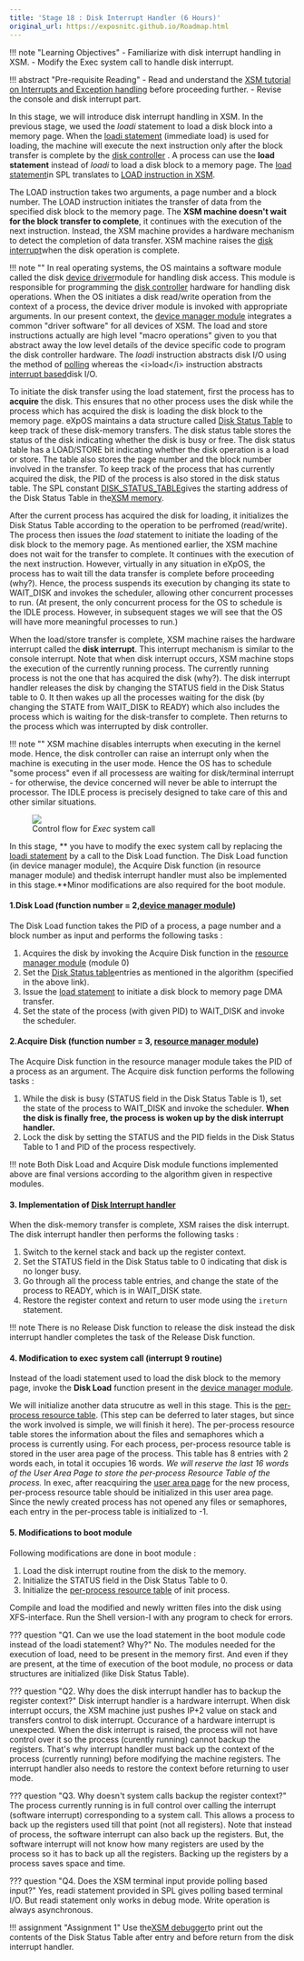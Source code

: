 ```yaml
---
title: 'Stage 18 : Disk Interrupt Handler (6 Hours)'
original_url: https://exposnitc.github.io/Roadmap.html
---
```


!!! note "Learning Objectives"
    - Familiarize with disk interrupt handling in XSM.
    - Modify the Exec system call to handle disk interrupt.

!!! abstract "Pre-requisite Reading"
    - Read and understand the [XSM tutorial on Interrupts and Exception handling](../tutorials/xsm-interrupts-tutorial.md#disk_and_console_interrupts) before proceeding further.
    - Revise the console and disk interrupt part.

In this stage, we will introduce disk interrupt handling in XSM. In the previous stage, we used
the *loadi* statement to load a disk block into a memory page. When the [loadi statement](../support-tools/spl.md) (immediate load) is used for loading, the machine will execute the next instruction only after the block transfer is complete by the [disk controller](../arch-spec/interrupts-exception-handling.md#disk_interrupt) . A process can use the **load statement** instead of <i>loadi</i> to load a disk block to a memory page. The
[load statement](../support-tools/spl.md)in SPL translates to [LOAD instruction in XSM](../arch-spec/instruction-set.md).


The LOAD instruction takes two arguments, a page number and a block number. The LOAD
instruction initiates the transfer of data from the specified disk block to the memory page.
The **XSM machine doesn't wait for the block transfer to complete**, it continues with the
execution of the next instruction. Instead, the XSM machine provides a hardware mechanism to
detect the completion of data transfer. XSM machine raises the [disk interrupt](../tutorials/xsm-interrupts-tutorial.md#disk_and_console_interrupts)when the disk operation is complete.

!!! note ""
    In real operating systems, the OS maintains a software module called the disk [device driver](https://en.wikipedia.org/wiki/Device_driver)module for handling disk access. This module is responsible for programming the [disk controller](https://en.wikipedia.org/wiki/Disk_controller) hardware for handling disk operations. When the OS
    initiates a disk read/write operation from the context of a process, the device driver module is invoked with appropriate arguments. In our present context, the [device manager module](../modules/module-04.md) integrates a common "driver software" for all devices of XSM. The load and store instructions actually are high level "macro operations" given to you that abstract away the low level details of the device specific code to program the disk controller hardware. The <i>loadi</i> instruction abstracts disk I/O using the method of [polling](https://en.wikipedia.org/wiki/Polling_(computer_science)) whereas the <i>load</i> instruction abstracts [interrupt based](https://en.wikipedia.org/wiki/Asynchronous_I/O)disk I/O.

To initiate the disk transfer using the load statement, first the process has to **acquire**
the disk. This ensures that no other process uses the disk while the process which has acquired the disk is loading the disk block to the memory page. eXpOS maintains a data structure called [Disk Status Table](../os-design/mem-ds.md#disk-status-table) to keep track of these disk-memory transfers. The disk status table stores the status of the disk
indicating whether the disk is busy or free. The disk status table has a LOAD/STORE bit
indicating whether the disk operation is a load or store. The table also stores the page number
and the block number involved in the transfer. To keep track of the process that has currently
acquired the disk, the PID of the process is also stored in the disk status table. The SPL
constant [DISK_STATUS_TABLE](../support-tools/constants.md)gives the starting address of the Disk Status Table in the[XSM memory](../os-implementation.md).

After the current process has acquired the disk for loading, it initializes the Disk Status
Table according to the operation to be perfromed (read/write). The process then issues the
<i>load</i> statement to initiate the loading of the disk block to the memory page. As mentioned earlier,
the XSM machine does not wait for the transfer to complete. It continues with the execution of
the next instruction. However, virtually in any situation in eXpOS, the process has to wait
till the data transfer is complete before proceeding (why?). Hence, the process suspends its
execution by changing its state to WAIT_DISK and invokes the scheduler, allowing other
concurrent processes to run. (At present, the only concurrent process for the OS to schedule is
the IDLE process. However, in subsequent stages we will see that the OS will have more
meaningful processes to run.)

When the load/store transfer is complete, XSM machine raises the hardware interrupt called the **disk interrupt**.
This interrupt mechanism is similar to the console interrupt. Note that
when disk interrupt occurs, XSM machine stops the execution of the currently running process.
The currently running process is not the one that has acquired the disk (why?). The disk
interrupt handler releases the disk by changing the STATUS field in the Disk Status table to 0.
It then wakes up all the processes waiting for the disk (by changing the STATE from WAIT_DISK
to READY) which also includes the process which is waiting for the disk-transfer to complete.
Then returns to the process which was interrupted by disk controller.

!!! note ""
    XSM machine disables interrupts when executing in the kernel mode. Hence, the disk
    controller can raise an interrupt only when the machine is executing in the user mode.
    Hence the OS has to schedule "some process" even if all processess are waiting for
    disk/terminal interrupt - for otherwise, the device concerned will never be able to
    interrupt the processor. The IDLE process is precisely designed to take care of this and
    other similar situations.

<figure>
<img src="../../assets/img/roadmap/exec2.png"/>
<figcaption>Control flow for <i>Exec</i> system call</figcaption>
</figure>


In this stage, ** you have to modify the exec system call by replacing the [loadi statement](../support-tools/spl.md) by a call to the  Disk Load  function. The  Disk Load  function (in device manager module), the
Acquire Disk function (in resource manager module) and thedisk interrupt handler must also be implemented in
this stage.**Minor modifications are also required for the boot module.

#### 1.Disk Load (function number = 2,[device manager module](../modules/module-04.md))

The Disk Load function takes the PID of a process, a page number and a block number as input and performs the following tasks :
1. Acquires the disk by invoking the Acquire Disk function in the [resource manager module](../modules/module-00.md) (module 0)
2. Set the [Disk Status table](../os-design/mem-ds.md#disk-status-table)entries as mentioned in the algorithm (specified in the above link).
3. Issue the [load statement](../support-tools/spl.md) to initiate a disk block to memory page DMA transfer.
4. Set the state of the process (with given PID) to WAIT_DISK and invoke the scheduler.

#### 2.Acquire Disk (function number = 3, [resource manager module](../modules/module-00.md))

The Acquire Disk function in the resource manager module takes the PID of a process as an
argument. The Acquire disk function performs the following tasks :

1. While the disk is busy (STATUS field in the Disk Status Table is 1), set the state of
the process to WAIT_DISK and invoke the scheduler. **When the disk is finally free,
the process is woken up by the disk interrupt handler.**
2. Lock the disk by setting
the STATUS and the PID fields in the Disk Status Table to 1 and PID of the process
respectively.

!!! note 
    Both Disk Load and Acquire Disk module functions implemented above are final versions according to the algorithm given in respective modules.


#### 3. Implementation of [Disk Interrupt handler](../os-design/disk-interrupt.md)

When the disk-memory transfer is complete, XSM raises the disk interrupt. The disk interrupt handler then performs the following tasks :
1. Switch to the kernel stack and back up the register context.
2. Set the STATUS field in the Disk Status table to 0 indicating that disk is no longer busy.
3. Go through all the process table entries, and change the state of the process to READY, which is in WAIT_DISK state.
4. Restore the register context and return to user mode using the `ireturn` statement.

!!! note
    There is no Release Disk function to release the disk instead the disk interrupt handler completes the task of the Release Disk function.

#### 4. Modification to exec system call (interrupt 9 routine)

Instead of the loadi statement used to load the disk block to the memory page, invoke the **Disk Load**
function present in the [device manager module](../modules/module-04.md).


We will initialize another data strucutre as well in this stage. This is the
[per-process resource table](../os-design/process-table.md#per-process-resource-table). (This step can be deferred to later
stages, but since the work involved is simple, we will finish it here). The per-process
resource table stores the information about the files and semaphores which a process is
currently using. For each process, per-process resource table is stored in the user area
page of the process. This table has 8 entries with 2 words each, in total it occupies 16
words.
<i>We will reserve the last 16 words of the User Area Page to store the per-process
Resource Table of the process.</i>
In exec, after reacquiring the [user area page](../os-design/process-table.md#user_area) for the new process, per-process resource table should
be initialized in this user area page. Since the newly created process has not opened any
files or semaphores, each entry in the per-process table is initialized to -1.


#### 5. Modifications to boot module

Following modifications are done in boot module :

1. Load the disk interrupt routine from the disk to the memory.
2. Initialize the STATUS field in the Disk Status Table to 0.
3. Initialize the [per-process resource table](../os-design/process-table.md#per-process-resource-table) of init process.

Compile and load the modified and newly written files into the disk using XFS-interface. Run the Shell version-I with any program to check for errors.

??? question "Q1. Can we use the load statement in the boot module code instead of the loadi statement? Why?"
    No. The modules needed for the execution of load, need to be present in the memory
    first. And even if they are present, at the time of execution of the boot module, no
    process or data structures are initialized (like Disk Status Table).

??? question "Q2. Why does the disk interrupt handler has to backup the register context?"
    Disk interrupt handler is a hardware interrupt. When disk interrupt occurs, the XSM machine just pushes IP+2 value on stack and transfers control to disk interrupt. Occurance of a hardware interrupt is unexpected. When the disk interrupt is raised, the process will not have control over it so the process (curently running) cannot backup the registers. That's why interrupt handler must back up the context of the process (currently running) before modifying the machine registers. The interrupt handler also needs to restore the context before returning to user mode.

??? question "Q3. Why doesn't system calls backup the register context?"
    The process currently running is in full control over calling the interrupt (software interrupt) corresponding to a system call. This allows a process to back up the registers used till that point (not all registers). Note that instead of process, the software interrupt can also back up the registers. But, the software interrupt will not know how many registers are used by the process so it has to back up all the registers. Backing up the registers by a process saves space and time.

??? question "Q4. Does the XSM terminal input provide polling based input?"
    Yes, readi statement provided in SPL gives polling based terminal I/O. But readi statement only works in debug mode. Write operation is always asynchronous.


!!! assignment "Assignment 1"
    Use the[XSM debugger](../support-tools/xsm-simulator.md)to print out the contents of the Disk Status Table after entry and before return from the disk interrupt handler.
